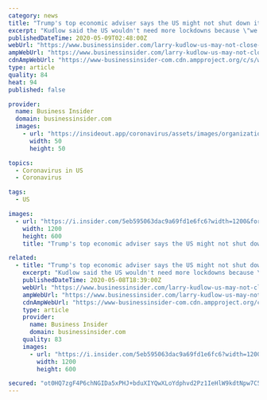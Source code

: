 ```yaml
---
category: news
title: "Trump's top economic adviser says the US might not shut down its economy during a potential 2nd wave of COVID-19"
excerpt: "Kudlow said the US wouldn't need more lockdowns because \"we have more experience\" and \"we are much better equipped with the right tools.\""
publishedDateTime: 2020-05-09T02:48:00Z
webUrl: "https://www.businessinsider.com/larry-kudlow-us-may-not-close-economy-during-second-covid-19-wave-2020-5"
ampWebUrl: "https://www.businessinsider.com/larry-kudlow-us-may-not-close-economy-during-second-covid-19-wave-2020-5?amp"
cdnAmpWebUrl: "https://www-businessinsider-com.cdn.ampproject.org/c/s/www.businessinsider.com/larry-kudlow-us-may-not-close-economy-during-second-covid-19-wave-2020-5?amp"
type: article
quality: 84
heat: 94
published: false

provider:
  name: Business Insider
  domain: businessinsider.com
  images:
    - url: "https://insideout.app/coronavirus/assets/images/organizations/businessinsider.com-50x50.jpg"
      width: 50
      height: 50

topics:
  - Coronavirus in US
  - Coronavirus

tags:
  - US

images:
  - url: "https://i.insider.com/5eb595063dac9a69fd1e6fc6?width=1200&format=jpeg"
    width: 1200
    height: 600
    title: "Trump's top economic adviser says the US might not shut down its economy during a potential 2nd wave of COVID-19"

related:
  - title: "Trump's top economic adviser says the US might not shut down its economy during a potential second wave of COVID-19"
    excerpt: "Kudlow said the US wouldn't need more lockdowns because \"we have more experience\" and \"we are much better equipped with the right tools.\""
    publishedDateTime: 2020-05-08T18:39:00Z
    webUrl: "https://www.businessinsider.com/larry-kudlow-us-may-not-close-economy-during-second-covid-19-wave-2020-5"
    ampWebUrl: "https://www.businessinsider.com/larry-kudlow-us-may-not-close-economy-during-second-covid-19-wave-2020-5?amp"
    cdnAmpWebUrl: "https://www-businessinsider-com.cdn.ampproject.org/c/s/www.businessinsider.com/larry-kudlow-us-may-not-close-economy-during-second-covid-19-wave-2020-5?amp"
    type: article
    provider:
      name: Business Insider
      domain: businessinsider.com
    quality: 83
    images:
      - url: "https://i.insider.com/5eb595063dac9a69fd1e6fc6?width=1200&format=jpeg"
        width: 1200
        height: 600

secured: "ot0HQ7zgF4P6chNGIDa5xPHJ+bduXIYQwXLoYdphvd2Pz1IeHlW9kdtNpw7C5nG9nySp7OPAveYv1U9ohwYBtVE6vv+O5RFClhprzGG6JUYWF9ItzwLFjo62eZl0/TkFjOznhB4hcfo8TtZynQ4Gbv2+qf8b3ADLUKy4a2neXr4ydllB5eWhliOaI85YLVfAIFGUtE+BgQMTbOdrmv0FjDHzAc+rapYSgxwmQTLYEd7Gk5lBBsQyo2ppJd0z46m1yriAvFzcNjsrZW2P/9muGlU5c1bGRK0yVfnXspQ1oYe5XYtYH4CXqkITiPYD8vTLi6WpO6rZv5UjHkEI4LaKGNJOYptl1ih0jajiLNhd3/YNo00fWilm86jYJkhFFhLUpCbkuJ0TYlfmVMQphddORALKA9LYd8weUe61Dqn8HPJgDsWmmqrpwOWjz4OhJfntTZ0IKdNV2cELgaaqi9lOlqj7kk99hSpwaaY7D+pJcng=;QN78d3ivn6tyOBSBCPHmZg=="
---
```


